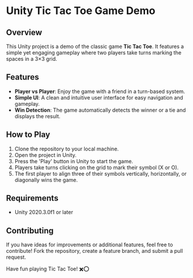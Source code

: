 # Unity Tic Tac Toe Game Demo

## Overview
This Unity project is a demo of the classic game **Tic Tac Toe**. It features a simple yet engaging gameplay where two players take turns marking the spaces in a 3×3 grid.

## Features
- **Player vs Player**: Enjoy the game with a friend in a turn-based system.
- **Simple UI**: A clean and intuitive user interface for easy navigation and gameplay.
- **Win Detection**: The game automatically detects the winner or a tie and displays the result.

## How to Play
1. Clone the repository to your local machine.
2. Open the project in Unity.
3. Press the 'Play' button in Unity to start the game.
4. Players take turns clicking on the grid to mark their symbol (X or O).
5. The first player to align three of their symbols vertically, horizontally, or diagonally wins the game.

## Requirements
- Unity 2020.3.0f1 or later

## Contributing
If you have ideas for improvements or additional features, feel free to contribute! Fork the repository, create a feature branch, and submit a pull request.

Have fun playing Tic Tac Toe! ✖️⭕
